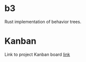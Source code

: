 # b3
Rust implementation of behavior trees.



# Kanban

Link to project Kanban board
[link](https://github.com/Sollimann/b3/projects/1)